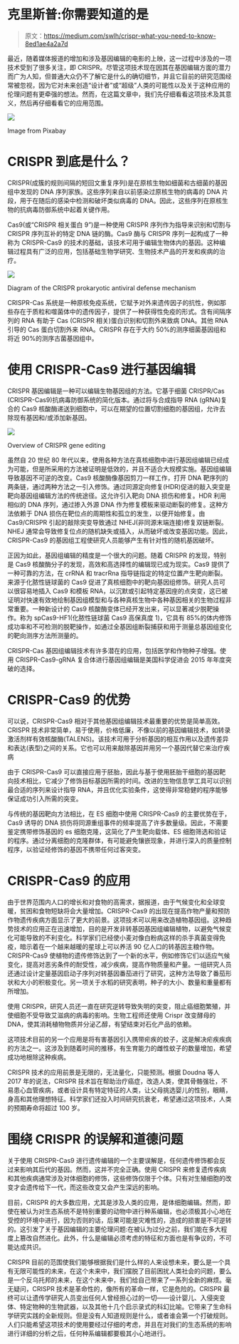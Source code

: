 # 克里斯普:你需要知道的是

> 原文：<https://medium.com/swlh/crispr-what-you-need-to-know-8ed1ae4a2a7d>

最近，随着媒体报道的增加和涉及基因编辑的电影的上映，这一过程中涉及的一项技术受到了很多关注，即 CRISPR。尽管这项技术现在因其在基因编辑方面的潜力而广为人知，但普通大众仍不了解它是什么的确切细节，并且它目前的研究范围经常被忽视，因为它对未来创造“设计者”或“超级”人类的可能性以及关于这种应用的伦理问题有更牵强的想法。然而，在这篇文章中，我们先仔细看看这项技术及其意义，然后再仔细看看它的应用范围。

![](img/3f09b46950daa7bb4b0dfa2b0771cfd9.png)

Image from Pixabay

# CRISPR 到底是什么？

CRISPR(成簇的规则间隔的短回文重复序列)是在原核生物如细菌和古细菌的基因组中发现的 DNA 序列家族。这些序列来自以前感染过原核生物的病毒的 DNA 片段，用于在随后的感染中检测和破坏类似病毒的 DNA。因此，这些序列在原核生物的抗病毒防御系统中起着关键作用。

Cas9(或“CRISPR 相关蛋白 9”)是一种使用 CRISPR 序列作为指导来识别和切割与 CRISPR 序列互补的特定 DNA 链的酶。Cas9 酶与 CRISPR 序列一起构成了一种称为 CRISPR-Cas9 的技术的基础，该技术可用于编辑生物体内的基因。这种编辑过程具有广泛的应用，包括基础生物学研究、生物技术产品的开发和疾病的治疗。

![](img/d43ed27df5829847ff0d83d916be2c6f.png)

Diagram of the CRISPR prokaryotic antiviral defense mechanism

CRISPR-Cas 系统是一种原核免疫系统，它赋予对外来遗传因子的抗性，例如那些存在于质粒和噬菌体中的遗传因子，提供了一种获得性免疫的形式。含有间隔序列的 RNA 有助于 Cas (CRISPR 相关)蛋白识别和切割外来致病 DNA。其他 RNA 引导的 Cas 蛋白切割外来 RNA。CRISPR 存在于大约 50%的测序细菌基因组和将近 90%的测序古菌基因组中。

# 使用 CRISPR-Cas9 进行基因编辑

CRISPR 基因编辑是一种可以编辑生物基因组的方法。它基于细菌 CRISPR/Cas (CRISPR-Cas9)抗病毒防御系统的简化版本。通过将与合成指导 RNA (gRNA)复合的 Cas9 核酸酶递送到细胞中，可以在期望的位置切割细胞的基因组，允许去除现有基因和/或添加新基因。

![](img/aa880bc730848bb6566bc123f3a32b81.png)

Overview of CRISPR gene editing

虽然自 20 世纪 80 年代以来，使用各种方法在真核细胞中进行基因组编辑已经成为可能，但是所采用的方法被证明是低效的，并且不适合大规模实施。基因组编辑导致基因不可逆的改变。Cas9 核酸酶像基因剪刀一样工作，打开 DNA 靶序列的两条链，通过两种方法之一引入修饰。通过同源定向修复(HDR)促进的敲入突变是靶向基因组编辑方法的传统途径。这允许引入靶向 DNA 损伤和修复。HDR 利用相似的 DNA 序列，通过掺入外源 DNA 作为修复模板来驱动断裂的修复。这种方法依赖于 DNA 损伤在靶位点的周期性和孤立的发生，以便开始修复。由 Cas9/CRISPR 引起的敲除突变导致通过 NHEJ(非同源末端连接)修复双链断裂。NHEJ 通常会导致修复位点的随机缺失或插入，从而破坏或改变基因功能。因此，CRISPR-Cas9 的基因组工程使研究人员能够产生有针对性的随机基因破坏。

正因为如此，基因组编辑的精度是一个很大的问题。随着 CRISPR 的发现，特别是 Cas9 核酸酶分子的发现，高效和高选择性的编辑现已成为现实。Cas9 提供了一种可靠的方法，在 crRNA 和 tracrRna 指导链指定的特定位置产生靶向断裂。来源于化脓性链球菌的 Cas9 促进了真核细胞中的靶向基因组修饰。研究人员可以很容易地插入 Cas9 和模板 RNA，以沉默或引起特定基因座的点突变，这已被证明对快速有效地绘制基因组模型和与各种真核生物中各种基因相关的生物过程非常重要。一种新设计的 Cas9 核酸酶变体已经开发出来，可以显著减少脱靶操作。称为 spCas9-HF1(化脓性链球菌 Cas9 高保真度 1)，它具有 85%的体内修饰成功率和不可检测的脱靶操作，如通过全基因组断裂捕获和用于测量总基因组变化的靶向测序方法所测量的。

CRISPR-Cas 基因组编辑技术有许多潜在的应用，包括医学和作物种子增强。使用 CRISPR-Cas9-gRNA 复合体进行基因组编辑是美国科学促进会 2015 年年度突破的选择。

# CRISPR-Cas9 的优势

可以说，CRISPR-Cas9 相对于其他基因组编辑技术最重要的优势是简单高效。CRISPR 技术非常简单，易于使用，价格低廉，不像以前的基因编辑技术，如转录激活剂样有效核酸酶(TALENS)。该技术可用于分析基因的相互作用以及遗传差异和表达(表型)之间的关系。它也可以用来敲除基因并用另一个基因代替它来治疗疾病

由于 CRISPR-Cas9 可以直接应用于胚胎，因此与基于使用胚胎干细胞的基因靶向技术相比，它减少了修饰目标基因所需的时间。改进的生物信息学工具可以识别最合适的序列来设计指导 RNA，并且优化实验条件，这使得非常稳健的程序能够保证成功引入所需的突变。

与传统的基因靶向方法相比，在 ES 细胞中使用 CRISPR-Cas9 的主要优势在于，Cas9 诱导的 DNA 损伤将同源重组事件的频率提高了许多数量级。因此，不需要鉴定携带修饰基因的 es 细胞克隆，这简化了产生靶向载体、ES 细胞筛选和验证的程序。通过分离细胞的克隆群体，有可能避免镶嵌现象，并进行深入的质量控制程序，以验证经修饰的基因不携带任何过客突变。

# CRISPR-Cas9 的应用

由于世界范围内人口的增长和对食物的高需求，据报道，由于气候变化和全球变暖，贫困和食物短缺将会大量增加。CRISPR-Cas9 的出现在提高作物产量和预防作物遗传疾病方面显示了更大的前景。这项技术可以用来改造植物基因组。这种趋势技术的应用正在迅速增加，目的是开发非转基因基因组编辑植物，以避免气候变化可能导致的不利变化。科学家们已经使小麦对像白粉病这样的杀手真菌变得免疫，暗示着在一个越来越暖的星球上可以养活 90 亿人口的转基因主粮作物。CRISPR-Cas9 使植物的遗传修饰达到了一个新的水平，例如修饰它们以适应气候变化，提高对恶劣条件的耐受性，减少疾病，提高作物质量和产量。一组研究人员还通过设计定量基因启动子序列对转基因番茄进行了研究，这种方法导致了番茄形状和大小的积极变化。另一项关于水稻的研究表明，种子的大小、数量和重量都有所增加。

使用 CRISPR，研究人员还一直在研究逆转导致失明的突变，阻止癌细胞繁殖，并使细胞不受导致艾滋病的病毒的影响。生物工程师还使用 Crispr 改变酵母的 DNA，使其消耗植物物质并分泌乙醇，有望结束对石化产品的依赖。

这项技术目前的另一个应用是将有害基因引入携带疟疾的蚊子，这是解决疟疾疾病的方法之一。这涉及到随着时间的推移，有生育能力的雌性蚊子的数量增加，希望成功地根除这种疾病。

CRISPR 技术的应用前景是无限的，无法量化，只能预测。根据 Doudna 等人 2017 年的说法，CRISPR 技术旨在帮助治疗癌症，改造人类，使其骨骼强壮，不易患心血管疾病，或者设计具有特定特征的人类，让父母挑选婴儿的性别，眼睛，身高和其他理想特征。科学家们还投入时间研究抗衰老，希望通过这项技术，人类的预期寿命将超过 100 岁。

# 围绕 CRISPR 的误解和道德问题

关于使用 CRISPR-Cas9 进行遗传编辑的一个主要误解是，任何遗传修饰都会反过来影响其后代的基因。然而，这并不完全正确。使用 CRISPR 来修复遗传疾病和其他疾病通常涉及对体细胞的修饰，这些修饰仅限于个体。只有对生殖细胞的改变才会遗传给下一代，而这些改变又会产生深远的影响。

目前，CRISPR 的大多数应用，尤其是涉及人类的应用，是体细胞编辑。然而，即使在被认为对生态系统不是特别重要的动物中进行种系编辑，也必须极其小心地在受控的环境中进行，因为否则的话，后果可能是灾难性的，造成的损害是不可逆转的。这引发了关于基因编辑的主要伦理问题:在被认为过分之前，我们能在多大程度上篡改自然进化。此外，什么是编辑必须考虑的特征和方面也是有争议的，不可能达成共识。

CRISPR 目前的范围使我们能够根据我们是什么样的人来设想未来，要么是一个具有无限可能性的未来，在这个未来中，我们摆脱了目前困扰人类社会的问题，要么是一个反乌托邦的未来，在这个未来中，我们给自己带来了一系列全新的麻烦。毫无疑问，CRISPR 技术是革命性的，像所有的革命一样，它是危险的。CRISPR 最终可以让遗传学研究人员变出任何人曾经担心过的一切——设计婴儿、入侵突变体、特定物种的生物武器，以及其他十几个启示录式的科幻比喻。它带来了生命科学研究实践的全新规则。但是没有人知道规则是什么，或者谁会第一个打破规则。人们只能希望这项技术的使用要经过仔细的考虑，并且在对我们的生态系统的影响进行详细的分析之后，任何种系编辑都要极其小心地进行。